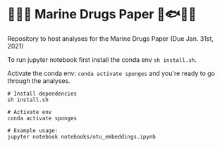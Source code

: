 # :whale2::tropical_fish::octopus: Marine Drugs Paper :shell::fish::whale::dolphin:

Repository to host analyses for the Marine Drugs Paper (Due Jan. 31st, 2021)


To run jupyter notebook first install the conda env `sh install.sh`.

Activate the conda env: `conda activate sponges` and you're ready to go through the analyses.



```shell
# Install dependencies
sh install.sh

# Activate env
conda activate sponges

# Example usage:
jupyter notebook notebooks/otu_embeddings.ipynb
```
